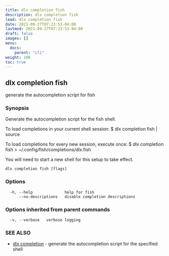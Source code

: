 ```yaml
---
title: dlx completion fish
description: dlx completion fish
lead: dlx completion fish
date: 2021-09-27T07:23:53-04:00
lastmod: 2021-09-27T07:23:53-04:00
draft: false
images: []
menu:
  docs:
    parent: "cli"
weight: 100
toc: true
---
```

## dlx completion fish

generate the autocompletion script for fish

### Synopsis


Generate the autocompletion script for the fish shell.

To load completions in your current shell session:
$ dlx completion fish | source

To load completions for every new session, execute once:
$ dlx completion fish > ~/.config/fish/completions/dlx.fish

You will need to start a new shell for this setup to take effect.


```
dlx completion fish [flags]
```

### Options

```
  -h, --help              help for fish
      --no-descriptions   disable completion descriptions
```

### Options inherited from parent commands

```
  -v, --verbose   verbose logging
```

### SEE ALSO

* [dlx completion](/docs/cmd/dlx_completion)	 - generate the autocompletion script for the specified shell

